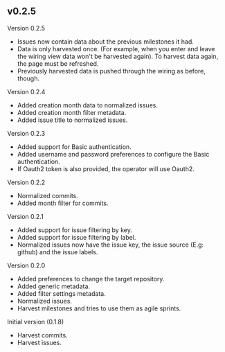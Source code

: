 ## v0.2.5

Version 0.2.5

- Issues now contain data about the previous milestones it had.
- Data is only harvested once. (For example, when you enter and leave the wiring view data won't be harvested again). To harvest data again, the page must be refreshed.
- Previously harvested data is pushed through the wiring as before, though.

Version 0.2.4

- Added creation month data to normalized issues.
- Added creation month filter metadata.
- Added issue title to normalized issues.

Version 0.2.3

- Added support for Basic authentication.
- Added username and password preferences to configure the Basic authentication.
- If Oauth2 token is also provided, the operator will use Oauth2.

Version 0.2.2

- Normalized commits.
- Added month filter for commits.

Version 0.2.1

- Added support for issue filtering by key.
- Added support for issue filtering by label.
- Normalized issues now have the issue key, the issue source (E.g: github) and the issue labels.

Version 0.2.0

- Added preferences to change the target repository.
- Added generic metadata.
- Added filter settings metadata.
- Normalized issues.
- Harvest milestones and tries to use them as agile sprints.

Initial version (0.1.8)

- Harvest commits.
- Harvest issues.
